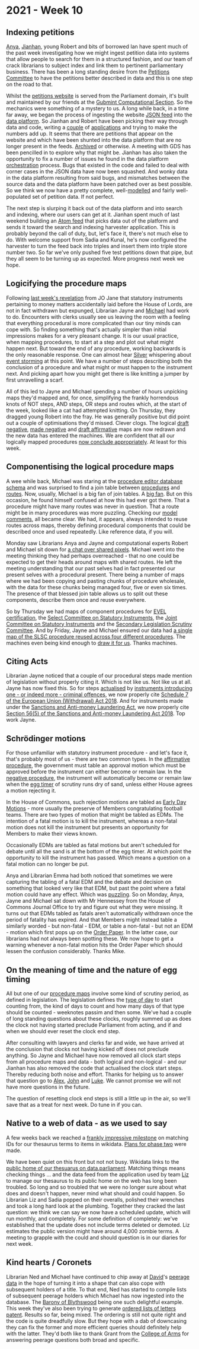 # 2021 - Week 10

## Indexing petitions

[Anya](https://twitter.com/bitten_), [Jianhan](https://twitter.com/jianhanzhu), young Robert and bits of borrowed Ian have spent much of the past week investigating how we might ingest petition data into systems that allow people to search for them in a structured fashion, and our team of crack librarians to subject index and link them to pertinent parliamentary business. There has been a long standing desire from the [Petitions Committee](https://committees.parliament.uk/committee/326/petitions-committee/) to have the petitions better described in data and this is one step on the road to that. 

Whilst the [petitions website](https://petition.parliament.uk/) is served from the Parliament domain, it's built and maintained by our friends at the [Gubmint Computational Section](https://www.gov.uk/government/organisations/government-digital-service). So the mechanics were something of a mystery to us. A long while back, in a time far away, we began the process of ingesting the website [JSON feed](https://petition.parliament.uk/petitions.json) into the [data platform](https://api.parliament.uk/). So Jianhan and Robert have been picking their way through data and code, writing a [couple](https://petitionresponses.herokuapp.com/petition) of [applications](https://petitions-db.herokuapp.com/) and trying to make the numbers add up. It seems that there are petitions that appear on the website and which have been shunted into the data platform that are no longer present in the feeds. [Archived](https://petition.parliament.uk/archived/petitions) or otherwise. A meeting with GDS has been pencilled in to explore why that might be. Jianhan has also taken the opportunity to fix a number of issues he found in the data platform [orchestration](https://github.com/ukparliament/Orchestration) process. Bugs that existed in the code and failed to deal with corner cases in the JSON data have now been squashed. And wonky data in the data platform resulting from said bugs, and mismatches between the source data and the data platform have been patched over as best possible. So we think we now have a pretty complete, well-[modelled](https://ukparliament.github.io/ontologies/petition/petition-ontology.html) and fairly well-populated set of petition data. If not perfect.

The next step is slurping it back out of the data platform and into search and indexing, where our users can get at it. Jianhan spent much of last weekend building an [Atom feed](https://petition-feed.azurewebsites.net/petition) that picks data out of the platform and sends it toward the search and indexing harvester application. This is probably beyond the call of duty, but, let's face it, there's not much else to do. With welcome support from Sadia and Kunal, he's now configured the harvester to turn the feed back into triples and insert them into triple store number two. So far we've only pushed five test petitions down that pipe, but they all seem to be turning up as expected. More progress next week we hope.

## Logicifying the procedure maps

Following [last week's revelation](https://ukparliament.github.io/ontologies/meta/weeknotes/2021/09/#logicifying-the-procedure-maps) from JO Jane that statutory instruments pertaining to money matters accidentally laid before the House of Lords, are not in fact withdrawn but expunged, Librarian Jayne and [Michael](https://twitter.com/fantasticlife) had work to do. Encounters with clerks usually see us leaving the room with a feeling that everything procedural is more complicated than our tiny minds can cope with. So finding something that's actually simpler than initial impressions makes for a very pleasant change. It is our usual practice, when mapping procedures, to start at a step and plot out what might happen next. But toward the end of any procedure, working backwards is the only reasonable response. One can almost hear [Silver](https://twitter.com/silveroliver) whispering about [event storming](https://en.wikipedia.org/wiki/Event_storming) at this point. We have a number of steps describing both the conclusion of a procedure and what might or must happen to the instrument next. And picking apart how you might get there is like knitting a jumper by first unravelling a scarf.

All of this led to Jayne and Michael spending a number of hours unpicking maps they'd mapped and, for once, simplifying the frankly horrendous knots of NOT steps, AND steps, OR steps and routes which, at the start of the week, looked like a cat had attempted knitting. On Thursday, they dragged young Robert into the fray. He was generally positive but did point out a couple of optimisations they'd missed. Clever clogs. The logical [draft negative](https://ukparliament.github.io/ontologies/procedure/flowcharts/sis/logic-gates/draft-negative.pdf), [made negative](https://ukparliament.github.io/ontologies/procedure/flowcharts/sis/logic-gates/made-negative.pdf) and [draft affirmative](https://ukparliament.github.io/ontologies/procedure/flowcharts/sis/logic-gates/draft-affirmative.pdf) maps are now redrawn and the new data has entered the machines. We are confident that all our logically mapped procedures [now conclude appropriately](https://trello.com/c/2gkdPSZ5/102-check-sis-for-procedure-conclusions). At least for this week.

## Componentising the logical procedure maps

A wee while back, Michael was staring at the [procedure editor database schema](https://github.com/ukparliament/ontologies/blob/master/procedure/meta/editor/schema.pdf) and was surprised to find a join table between [procedures](https://ukparliament.github.io/ontologies/procedure/procedure-ontology.html#d4e153) and [routes](https://ukparliament.github.io/ontologies/procedure/procedure-ontology.html#d4e164). Now, usually, Michael is a big fan of join tables. A [big fan](https://twitter.com/fantasticlife/status/1308838650323623937). But on this occasion, he found himself confused at how this had ever got there. That a procedure might have many routes was never in question. That a route might be in many procedures was more puzzling. Checking our [model comments](https://ukparliament.github.io/ontologies/procedure/procedure-ontology.html#d4e380), all became clear. We had, it appears, always intended to reuse routes across maps, thereby defining procedural components that could be described once and used repeatedly. Like reference data, if you will.

Monday saw Librarians Anya and Jayne and computational experts Robert and Michael sit down for [a chat over shared pixels](https://trello.com/c/r4Crgf7e/361-can-routes-be-in-many-procedures). Michael went into the meeting thinking they had perhaps overreached - that no one could be expected to get their heads around maps with shared routes. He left the meeting understanding that our past selves had in fact presented our present selves with a procedural present. There being a number of maps where we had been copying and pasting chunks of procedure wholesale, with the data for these chunks being managed four, five or even six times. The presence of that blessed join table allows us to split out these components, describe them once and reuse everywhere.

So by Thursday we had maps of component procedures for [EVEL certification](https://github.com/ukparliament/ontologies/blob/master/procedure/flowcharts/components/evel-certification/evel-certification.pdf), the [Select Committee on Statutory Instruments](https://github.com/ukparliament/ontologies/blob/master/procedure/flowcharts/components/scsi/scsi.pdf), the [Joint Committee on Statutory Instruments](https://github.com/ukparliament/ontologies/blob/master/procedure/flowcharts/components/jcsi/jcsi.pdf) and the [Secondary Legislation Scrutiny Committee](https://github.com/ukparliament/ontologies/blob/master/procedure/flowcharts/components/slsc/slsc.pdf). And by Friday, Jayne and Michael ensured our data had [a single map of the SLSC procedure reused across four different procedures](https://trello.com/c/sWa7Zl8u/113-componentise-slsc). The machines even being kind enough to [draw it for us](https://ukparliament.github.io/ontologies/meta/weeknotes/2021/10/slsc.pdf). Thanks machines.

## Citing Acts

Librarian Jayne noticed that a couple of our procedural steps made mention of legislation without properly citing it. Which is not like us. Not like us at all. Jayne has now fixed this. So for steps [actualised](https://ukparliament.github.io/ontologies/procedure/procedure-ontology.html#d4e319) by [instruments introducing one - or indeed more - criminal offences](https://trello.com/c/PqtCLGUU/367-instruments-introducing-one-or-more-criminal-offences), we now properly cite [Schedule 7 of the European Union (Withdrawal) Act 2018](https://www.legislation.gov.uk/ukpga/2018/16/schedule/7). And for instruments made under the [Sanctions and Anti-money Laundering Act](https://trello.com/c/RDb4lGAR/366-made-affirmative-instruments-made-under-the-sanctions-and-anti-money-laundering-act), we now properly cite [Section 56(5) of the
Sanctions and Anti-money Laundering Act 2018](https://www.legislation.gov.uk/ukpga/2018/13/section/56#section-56-5). Top work Jayne.

## Schrödinger motions

For those unfamiliar with statutory instrument procedure - and let's face it, that's probably most of us - there are two common types. In the [affirmative procedure](https://www.parliament.uk/site-information/glossary/affirmative-procedure/), the government must table an approval motion which must be approved before the instrument can either become or remain law. In the [negative procedure](https://www.parliament.uk/site-information/glossary/negative-procedure/), the instrument will automatically become or remain law when the [egg timer](https://parliament-calendar.herokuapp.com/) of scrutiny runs dry of sand, unless either House agrees a motion rejecting it.

In the House of Commons, such rejection motions are tabled as [Early Day Motions](https://edm.parliament.uk/) - more usually the preserve of Members congratulating football teams. There are two types of motion that might be tabled as EDMs. The intention of a fatal motion is to kill the instrument, whereas a non-fatal motion does not kill the instrument but presents an opportunity for Members to make their views known.

Occasionally EDMs are tabled as fatal motions but aren't scheduled for debate until all the sand is at the bottom of the egg timer. At which point the opportunity to kill the instrument has passed. Which means a question on a fatal motion can no longer be put.

Anya and Librarian Emma had both noticed that sometimes we were capturing the tabling of a fatal EDM and the debate and decision on something that looked very like that EDM, but past the point where a fatal motion could have any effect. Which was [puzzling](https://trello.com/c/BgV8ZVD0/360-pe-mh-ps-edm-fatals-becoming-non-fatals). So on Monday, Anya, Jayne and Michael sat down with Mr Hennessey from the House of Commons Journal Office to try and figure out what they were missing. It turns out that EDMs tabled as fatals aren't automatically withdrawn once the period of fatality has expired. And that Members might instead table a similarly worded - but non-fatal - EDM, or table a non-fatal - but not an EDM - motion which first pops up on the [Order Paper](https://commonsbusiness.parliament.uk/document/46017/html). In the latter case, our librarians had not always been spotting these. We now hope to get a warning whenever a non-fatal motion hits the Order Paper which should lessen the confusion considerably. Thanks Mike.

## On the meaning of time and the nature of egg timing

All but one of our [procedure maps](https://ukparliament.github.io/ontologies/procedure/procedure-ontology.html#maps) involve some kind of scrutiny period, as defined in legislation. The legislation defines the [type of day](https://parliament-calendar.herokuapp.com/date.rb.html) to start counting from, the kind of days to count and how many days of that type should be counted - weeknotes passim and then some. We've had a couple of long standing questions about these clocks, roughly summed up as does the clock not having started preclude Parliament from acting, and if and when we should ever reset the clock end step.

After consulting with lawyers and clerks far and wide, we have arrived at the conclusion that clocks not having kicked off does not preclude anything. So Jayne and Michael have now removed all clock start steps from all procedure maps and data - both logical and non-logical - and our Jianhan has also removed the code that actualised the clock start steps. Thereby reducing both noise and effort. Thanks for helping us to answer that question go to [Alex](https://twitter.com/AlexanderHorne1), [John](https://twitter.com/johnlsheridan) and [Luke](https://twitter.com/Lenorbury). We cannot promise we will not have more questions in the future.

The question of resetting clock end steps is still a little up in the air, so we'll save that as a treat for next week. Do tune in if you can.

## Native to a web of data - as we used to say

A few weeks back we reached a [frankly impressive milestone](https://twitter.com/heald_j/status/1362034535651770369?s=20) on matching IDs for our thesaurus terms to items in wikidata. [Plans for phase two](https://ukparliament.github.io/ontologies/meta/weeknotes/2021/07/#all-about-the-collaboration) were made. 

We have been quiet on this front but not not busy. Wikidata links to the [public home of our thesuarus on data.parliament](https://explore.data.parliament.uk/?endpoint=terms). Matching things means checking things ... and the data feed from the application used by team [Liz](https://twitter.com/greensideknits) to manage our thesaurus to its public home on the web has long been troubled. So long and so troubled that we were no longer sure about what does and doesn't happen, never mind what should and could happen. So Librarian Liz and Sadia popped on their overalls, polished their wrenches and took a long hard look at the plumbing. Together they cracked the last question: we think we can say we now have a scheduled update, which will run monthly, and completely. For some definition of completely: we've established that the update does not include terms deleted or demoted. Liz estimates the public version might have around 4,000 zombie terms. A meeting to grapple with the could and should question is in our diaries for next week. 

## Kind hearts / Coronets

Librarian Ned and Michael have continued to chip away at [David](https://twitter.com/clerkly)'s [peerage data](https://api.parliament.uk/peerages/) in the hope of turning it into a shape that can also cope with subsequent holders of a title. To that end, Ned has started to compile lists of subsequent peerage holders which Michael has now ingested into the database. The [Barony of Blythswood](https://api.parliament.uk/peerages/peerages/542) being one such delightful example. This week they've also been trying to generate [ordered lists of letters patent](https://api.parliament.uk/peerages/letters-patent). Results so far, being mixed. The ordering is still not quite right and the code is quite dreadfully slow. But they hope with a dab of downcasing they can fix the former and more efficient queries should definitely help with the latter. They'd both like to thank Grant from the [College of Arms](https://www.college-of-arms.gov.uk/) for answering peerage questions both broad and specific.